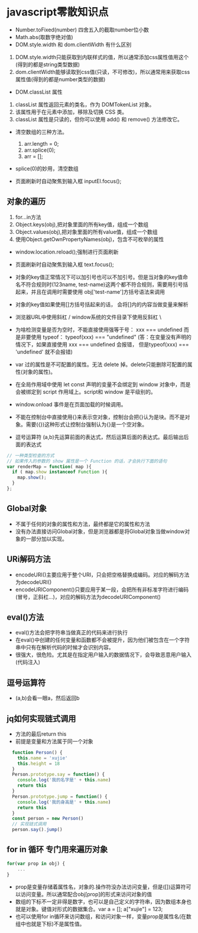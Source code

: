 <!--
 * @Author: x09898 coder_xujie@163.com
 * @Date: 2022-05-10 08:51:48
 * @LastEditors: xujie 1607526161@qq.com
 * @FilePath: \HTML-CSS-Javascript-\JAVAScript+ES6\JavaScript\JavaScript零散知识点\Javascript 小知识点.md
 * @Description: JS涉及到的一些零散知识点
-->
# javascript零散知识点

* Number.toFixed(number) 四舍五入的截取number位小数
* Math.abs(取数字绝对值)
* DOM.style.width 和 dom.clientWidth 有什么区别
  
1. DOM.style.width只能获取到内联样式的值，所以通常添加css属性值用这个(得到的都是string类型数据)
2. dom.clientWidth能够读取到css值(只读，不可修改)，所以通常用来获取css属性值(得到的都是number类型的数据)

* DOM.classList 属性

1. classList 属性返回元素的类名，作为 DOMTokenList 对象。
2. 该属性用于在元素中添加，移除及切换 CSS 类。
3. classList 属性是只读的，但你可以使用 add() 和 remove() 方法修改它。
  
* 清空数组的三种方法。
    1. arr.length = 0;
    2. arr.splice(0);
    3. arr = [];

* splice(0)的妙用，清空数组
* 页面刷新时自动聚焦到输入框  inputEl.focus();

## 对象的遍历

1. for...in方法
2. Object.keys(obj),把对象里面的所有key值，组成一个数组
3. Object.values(obj),把对象里面的所有value值，组成一个数组
4. 使用Object.getOwnPropertyNames(obj)，包含不可枚举的属性

* window.location.reload();强制进行页面刷新

* 页面刷新时自动聚焦到输入框 text.focus();

* 对象的key值正常情况下可以加引号也可以不加引号。但是当对象的key值命名不符合规则时(123name, test-name)这两个都不符合规则，需要用引号括起来，并且在调用时需要使用 obj['test-name']方括号语法来调用

* 对象的key值如果使用[]方括号括起来的话， 会将[]内的内容当做变量来解析

* 浏览器URL中使用斜杠 /   window系统的文件目录下使用反斜杠 \

* 为啥检测变量是否为空时，不能直接使用强等于号： xxx === undefined 而是非要使用 typeof： typeof(xxx) === "undefined" (答：在变量没有声明的情况下，如果直接使用 xxx === undefined 会报错， 但是typeof(xxx) === 'undefined' 就不会报错)

* var 过的属性是不可配置的属性。无法 delete 掉。delete只能删除可配置的属性(对象的属性)。

* 在全局作用域中使用 let const 声明的变量不会绑定到 window 对象中，而是会被绑定到 script 作用域上。script和 window 是平级别的。

* window.onload 事件是在页面加载的时候调用。

* 不能在控制台中直接使用{}来表示空对象，控制台会把{}认为是块。而不是对象。需要({})这种形式让控制台强制认为{}是一个空对象。

* 逗号运算符 (a,b)先运算前面的表达式，然后运算后面的表达式。最后输出后面的表达式

```js
// 一种类型检查的方式
// 如果传入的参数的 show 属性是一个 Function 的话，才会执行下面的语句
var renderMap = function( map ){
  if ( map.show instanceof Function ){
    map.show();
  }
};
```

## Global对象

* 不属于任何的对象的属性和方法，最终都是它的属性和方法
* 没有办法直接访问Global对象，但是浏览器都是将Global对象当做window对象的一部分加以实现。

## URi解码方法

* encodeURI()主要应用于整个URI，只会把空格替换成编码。对应的解码方法为decodeURI()
* encodeURIComponent()只要应用于某一段，会把所有非标准字符进行编码(冒号，正斜杠...)，对应的解码方法为decodeURIComponent()

## eval()方法

* eval()方法会把字符串当做真正的代码来进行执行
* 在eval()中创建的任何变量和函数都不会被提升，因为他们被包含在一个字符串中只有在解析代码的时候才会识别内容。
* 很强大，很危险。尤其是在指定用户输入的数据情况下，会导致恶意用户输入(代码注入)

## 逗号运算符

* (a,b)会看一眼a，然后返回b

## jq如何实现链式调用

* 方法的最后return this
* 前提是变量和方法属于同一个对象

```js
  function Person() {
    this.name = 'xujie'
    this.height = 18
  }
  Person.prototype.say = function() {
    console.log('我的名字是' + this.name)
    return this
  }
  Person.prototype.jump = function() {
    console.log('我的身高是' + this.name)
    return this
  }
  const person = new Person()
  // 实现链式调用
  person.say().jump()
```

## for in 循环 专门用来遍历对象

```javascript
for(var prop in obj) {
    ...
}

```

* prop是变量存储着属性名，对象的.操作符没办法访问变量，但是([])运算符可以访问变量。所以通常配合obj[prop]的形式来访问对象的值
* 数组的下标不一定非得是数字，也可以是自己定义的字符串，因为数组本身也就是对象。键值对形式的数据集合。var a = []; a["xujie"] = 123;
* 也可以使用for in循环来访问数组，和访问对象一样，变量prop是属性名(在数组中也就是下标)不是属性值。
